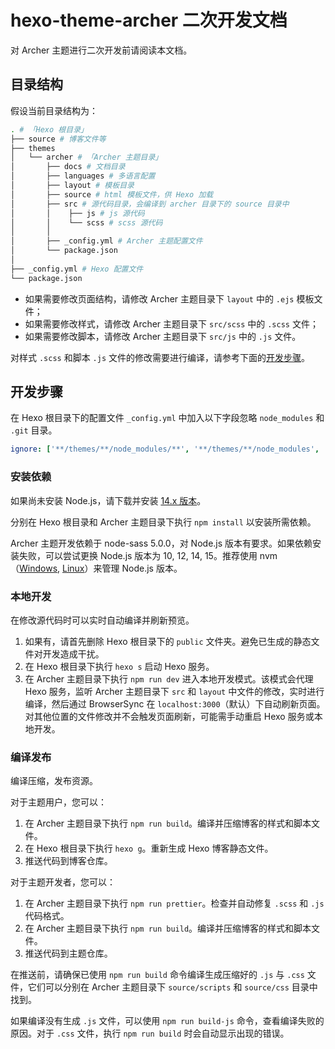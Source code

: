 # hexo-theme-archer 二次开发文档

对 Archer 主题进行二次开发前请阅读本文档。

## 目录结构

假设当前目录结构为：

```bash
. # 「Hexo 根目录」
├── source # 博客文件等
├── themes
│   └── archer # 「Archer 主题目录」
│       ├── docs # 文档目录
│       ├── languages # 多语言配置
│       ├── layout # 模板目录
│       ├── source # html 模板文件，供 Hexo 加载
│       ├── src # 源代码目录，会编译到 archer 目录下的 source 目录中
│       │    ├── js # js 源代码
│       │    └── scss # scss 源代码
│       │
│       ├── _config.yml # Archer 主题配置文件
│       └── package.json
│
├── _config.yml # Hexo 配置文件
└── package.json
```

- 如果需要修改页面结构，请修改 Archer 主题目录下 `layout` 中的 `.ejs` 模板文件；
- 如果需要修改样式，请修改 Archer 主题目录下 `src/scss` 中的 `.scss` 文件；
- 如果需要修改脚本，请修改 Archer 主题目录下 `src/js` 中的 `.js` 文件。

对样式 `.scss` 和脚本 `.js` 文件的修改需要进行编译，请参考下面的[开发步骤](#开发步骤)。

## 开发步骤

在 Hexo 根目录下的配置文件 `_config.yml` 中加入以下字段忽略 `node_modules` 和 `.git` 目录。

```yaml
ignore: ['**/themes/**/node_modules/**', '**/themes/**/node_modules', '**/themes/**/.git', '**/themes/**/.git/**']
```

### 安装依赖

如果尚未安装 Node.js，请下载并安装 [14.x 版本](https://nodejs.org/dist/v14.17.3/)。

分别在 Hexo 根目录和 Archer 主题目录下执行 `npm install` 以安装所需依赖。

Archer 主题开发依赖于 node-sass 5.0.0，对 Node.js 版本有要求。如果依赖安装失败，可以尝试更换 Node.js 版本为 10, 12, 14, 15。推荐使用 nvm（[Windows](https://github.com/coreybutler/nvm-windows), [Linux](https://github.com/nvm-sh/nvm)）来管理 Node.js 版本。

### 本地开发

在修改源代码时可以实时自动编译并刷新预览。

1. 如果有，请首先删除 Hexo 根目录下的 `public` 文件夹。避免已生成的静态文件对开发造成干扰。
2. 在 Hexo 根目录下执行 `hexo s` 启动 Hexo 服务。
3. 在 Archer 主题目录下执行 `npm run dev` 进入本地开发模式。该模式会代理 Hexo 服务，监听 Archer 主题目录下 `src` 和 `layout` 中文件的修改，实时进行编译，然后通过 BrowserSync 在 `localhost:3000`（默认）下自动刷新页面。对其他位置的文件修改并不会触发页面刷新，可能需手动重启 Hexo 服务或本地开发。

### 编译发布

编译压缩，发布资源。

对于主题用户，您可以：

1. 在 Archer 主题目录下执行 `npm run build`。编译并压缩博客的样式和脚本文件。
2. 在 Hexo 根目录下执行 `hexo g`。重新生成 Hexo 博客静态文件。
3. 推送代码到博客仓库。

对于主题开发者，您可以：

1. 在 Archer 主题目录下执行 `npm run prettier`。检查并自动修复 `.scss` 和 `.js` 代码格式。
2. 在 Archer 主题目录下执行 `npm run build`。编译并压缩博客的样式和脚本文件。
3. 推送代码到主题仓库。

在推送前，请确保已使用 `npm run build` 命令编译生成压缩好的 `.js` 与 `.css` 文件，它们可以分别在 Archer 主题目录下 `source/scripts` 和 `source/css` 目录中找到。

如果编译没有生成 `.js` 文件，可以使用 `npm run build-js` 命令，查看编译失败的原因。对于 `.css` 文件，执行 `npm run build` 时会自动显示出现的错误。
